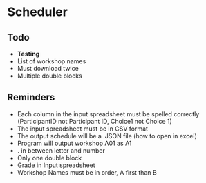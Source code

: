 # Scheduler

## Todo

- **Testing**
- List of workshop names
- Must download twice
- Multiple double blocks

## Reminders

- Each column in the input spreadsheet must be spelled correctly (ParticipantID not Participant ID, Choice1 not Choice 1)
- The input spreadsheet must be in CSV format
- The output schedule will be a .JSON file (how to open in excel)
- Program will output workshop A01 as A1
- . in between letter and number
- Only one double block
- Grade in Input spreadsheet
- Workshop Names must be in order, A first than B
